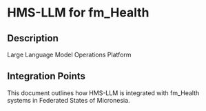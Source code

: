 # HMS-LLM for fm_Health

## Description

Large Language Model Operations Platform

## Integration Points

This document outlines how HMS-LLM is integrated with fm_Health systems in Federated States of Micronesia.
